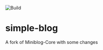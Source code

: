 ![Build](https://github.com/timheuer/simple-blog/workflows/Build/badge.svg?branch=master)
# simple-blog
A fork of Miniblog-Core with some changes
